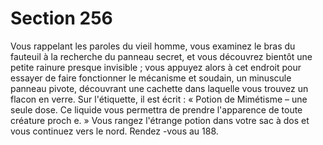 # Section 256

Vous rappelant les paroles du vieil homme, vous examinez le bras du fauteuil à la
recherche du panneau secret, et vous découvrez bientôt une petite rainure presque
invisible  ; vous appuyez alors à cet endroit pour essayer de faire fonctionner le
mécanisme et soudain, un minuscule panneau pivote, découvrant une cachette dans
laquelle vous trouvez un flacon en verre. Sur l'étiquette, il est écrit  : « Potion de
Mimétisme – une seule dose. Ce liquide vous permettra de prendre l'apparence de toute
créature proch e. » Vous rangez l'étrange potion dans votre sac à dos et vous continuez
vers le nord. Rendez -vous au 188.